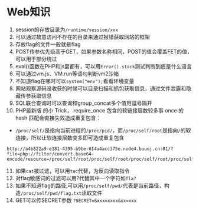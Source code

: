 # Web知识

1. session的存放目录为`/runtime/session/xxx`
1. 可以通过故意访问不存在的目录来通过报错获取网站的框架
1. 存放flag的文件一般就是flag
1. POST传参优先级高于GET，如果参数名称相同，POST的值会覆盖FET的值，可以用于部分绕过
1. eval()函数在PHP和js里都有，可以用`Error().stack`测试判断到底是什么语言
1. 可以通过vm.js、VM.run等语句判断vm2沙箱
1. 不知道flag在哪时可以`system("env");`看看环境变量
1. 网站观察源码没收获的时候可以目录扫描和抓包获取信息，通过文件泄露和隐藏传参获取信息
1. SQL联合查询时可以查询和group_concat多个值用逗号隔开
1. PHP最新版 的小 Trick， require_once 包含的软链接层数较多事 once 的 hash 匹配会直接失效造成重复包含：

* `/proc/self/`是指向当前进程的`/proc/pid/`，而`/proc/self/root`是指向`/`的软连接，所以让软连接层数变多即可造成重复包含

```
http://a4b822a9-e181-4395-b9be-014a4acc375e.node4.buuoj.cn:81/?file=php://filter/convert.base64-encode/resource=/proc/self/root/proc/self/root/proc/self/root/proc/self/root/proc/self/root/proc/self/root/proc/self/root/proc/self/root/proc/self/root/proc/self/root/proc/self/root/proc/self/root/proc/self/root/proc/self/root/proc/self/root/proc/self/root/proc/self/root/proc/self/root/proc/self/root/proc/self/root/proc/self/root/proc/self/root/proc/self/root/proc/self/root/proc/self/root/var/www/html/flag.php
```

11. 如果`cat`被过滤，可以用`tac`代替，为反向读取指令
12. 对flag敏感词的过滤可以用?代替其中一个字符如`fla?`
12. 如果不知道flag的路径,可以用`/proc/self/pwd/`代表是当前路径，构造`/proc/self/pwd/flag.txt`读取文件
12. GET可以传SECRET参数  `?SECRET=&xxx=xxxx&xx=xxx`
